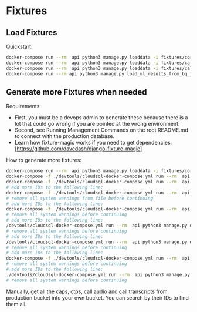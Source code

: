 # Fixtures

## Load Fixtures

Quickstart:

```bash
docker-compose run --rm  api python3 manage.py loaddata -i fixtures/core.json fixtures/netsapiens_integration.json fixtures/netsapiens_integration_event_extracts.json fixtures/netsapiens_integration_cdr2_extracts.json
docker-compose run --rm  api python3 manage.py loaddata -i fixtures/calls_ctps.json fixtures/calls_caps.json
docker-compose run --rm  api python3 manage.py loaddata -i fixtures/calls_calltranscript.json fixtures/calls_callaudio.json
docker-compose run --rm api python3 manage.py load_ml_results_from_bq_json 2022-07 --practice-id 2d32ZHoXXo7RYVjZ7Grker
```

## Generate more Fixtures when needed

Requirements:

* First, you must be a devops admin to generate these because there is a lot that could go wrong if you are pointed at the wrong environment.
* Second, see Running Management Commands on the root README.md to connect with the production database.
* Learn how fixture-magic works if you need to get dependencies: [https://github.com/davedash/django-fixture-magic]

How to generate more fixtures:

```bash
docker-compose run --rm  api python3 manage.py loaddata -i fixtures/core.json
docker-compose -f ./devtools/cloudsql-docker-compose.yml run --rm  api python3 manage.py dumpdata --indent 2 netsapiens_integration.NetsapiensAPICredentials -o .credentials/netsapiens_integration_api_credentials.json
docker-compose -f ./devtools/cloudsql-docker-compose.yml run --rm  api python3 manage.py dumpdata --indent 2 netsapiens_integration.NetsapiensCallSubscription -o fixtures/netsapiens_integration.json
# add more IDs to the following line:
docker-compose -f ./devtools/cloudsql-docker-compose.yml run --rm  api python3 manage.py dump_object netsapiens_integration.NetsapiensCallSubscriptionEventExtract GUFpaWwv3HEoWxRdkFrxwB 77ioYZWqUZT6xQqLzJhuAU bM2bGvuzeGG4aJ6esswqCx TztfY2RtavnF3TJcRTcE8n NEihQUCNDHv4EtTS4VoEnc 4Sg38hjfF93Lyk9JK28tCK 5X4pw5GmwRKFUG8UUQnWPS CdPWAadQzziE4DF7Wnzys2 GQmZjtHQzp5nvf4puHYZwU dFXGDZatVJtinNt7CMoh7A imz9uja3Lh8k3U5SajR96m dSWcM59yBd8qs7uKsBfvQL > fixtures/netsapiens_integration_event_extracts.json
# remove all system warnings from file before continuing
# add more IDs to the following line:
docker-compose -f ./devtools/cloudsql-docker-compose.yml run --rm  api python3 manage.py dump_object netsapiens_integration.NetsapiensCdr2Extract MkrpWrbzfkhxsehqppHURq > fixtures/netsapiens_integration_cdr2_extracts.json
# remove all system warnings before continuing
# add more IDs to the following line:
/devtools/cloudsql-docker-compose.yml run --rm  api python3 manage.py dump_object calls.CallAudioPartial JHx3BbihjXuZaBQp6BVkYd > fixtures/calls_caps.json
# remove all system warnings before continuing
# add more IDs to the following line:
/devtools/cloudsql-docker-compose.yml run --rm  api python3 manage.py dump_object calls.CallTranscriptPartial WttwSMbBdqmjdUkZKfs6EV buzJhDKf8cqGxHPk59yEtN R3LputDNYXWkV9zLYsZnfN > fixtures/calls_ctps.json
# remove all system warnings before continuing
# add more IDs to the following line:
docker-compose -f ./devtools/cloudsql-docker-compose.yml run --rm  api python3 manage.py dump_object calls.CallAudio mCHXcnfKxvGXFx7dpEmq9A > fixtures/calls_callaudio.json
# remove all system warnings before continuing
# add more IDs to the following line:
./devtools/cloudsql-docker-compose.yml run --rm  api python3 manage.py dump_object calls.CallTranscript WbtxpYUXqupNfNApktyy2D 9DwQJmcBnGoPRR6rimkdSM MhdCXmPQDu2e7wU7KWHLuW > fixtures/calls_calltranscript.json
# remove all system warnings before continuing
```

<!-- TODO: gsutil commands to sync files from production to your own bucket -->

Manually, get all the caps, ctps, call audio and call transcripts from production bucket into your own bucket. You can search by their IDs to find them all.
